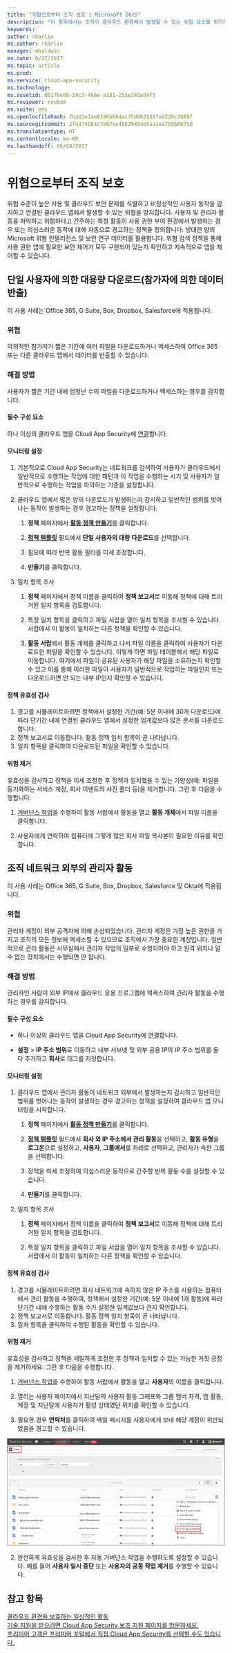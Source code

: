 ```yaml
---
title: "위협으로부터 조직 보호 | Microsoft Docs"
description: "이 항목에서는 조직이 클라우드 환경에서 발생할 수 있는 위험 요소를 방지하기 위한 시나리오를 설명합니다."
keywords: 
author: rkarlin
ms.author: rkarlin
manager: mbaldwin
ms.date: 6/27/2017
ms.topic: article
ms.prod: 
ms.service: cloud-app-security
ms.technology: 
ms.assetid: 0017be99-29c3-468e-a181-255e343ed4f5
ms.reviewer: reutam
ms.suite: ems
ms.openlocfilehash: 7bad1e1ae6196b684ac35d063558fad22bc3689f
ms.sourcegitcommit: 2f4474084c7e07ac4853945ab5aa1ea78950675d
ms.translationtype: HT
ms.contentlocale: ko-KR
ms.lasthandoff: 06/28/2017
---
```

# <a name="protecting-your-organization-against-threats"></a>위협으로부터 조직 보호  

위험 수준이 높은 사용 및 클라우드 보안 문제를 식별하고 비정상적인 사용자 동작을 감지하고 연결된 클라우드 앱에서 발생할 수 있는 위협을 방지합니다. 사용자 및 관리자 활동을 파악하고 위험하다고 간주하는 특정 활동이 사용 권한 부여 환경에서 발생하는 경우 또는 의심스러운 동작에 대해 자동으로 경고하는 정책을 정의합니다. 방대한 양의 Microsoft 위협 인텔리전스 및 보안 연구 데이터를 활용합니다. 위협 검색 정책을 통해 사용 권한 앱에 필요한 보안 제어가 모두 구현되어 있는지 확인하고 지속적으로 앱을 제어할 수 있습니다.
 
## <a name="mass-download-by-a-single-user-data-exfiltration-by-an-insider"></a>단일 사용자에 의한 대용량 다운로드(참가자에 의한 데이터 반출)

이 사용 사례는 Office 365, G Suite, Box, Dropbox, Salesforce에 적용됩니다.

### <a name="the-threat"></a>위협
악의적인 참가자가 짧은 기간에 여러 파일을 다운로드하거나 액세스하여 Office 365 또는 다른 클라우드 앱에서 데이터를 반출할 수 있습니다.

### <a name="the-solution"></a>해결 방법
사용자가 짧은 기간 내에 엄청난 수의 파일을 다운로드하거나 액세스하는 경우를 감지합니다.

#### <a name="prerequisites"></a>필수 구성 요소

하나 이상의 클라우드 앱을 Cloud App Security에 [연결](enable-instant-visibility-protection-and-governance-actions-for-your-apps.md)합니다.

#### <a name="setting-up-monitoring"></a>모니터링 설정

1.  기본적으로 Cloud App Security는 네트워크를 검색하여 사용자가 클라우드에서 일반적으로 수행하는 작업에 대한 패턴과 이 작업을 수행하는 시기 및 사용자가 일반적으로 수행하는 작업을 파악하는 기준을 설정합니다. 

2. 클라우드 앱에서 많은 양의 다운로드가 발생하는지 감시하고 일반적인 범위를 벗어나는 동작이 발생하는 경우 경고하는 정책을 설정합니다.

    1. **정책** 페이지에서 [ **활동 정책 만들기**](user-activity-policies.md)를 클릭합니다. 
   

    2. [**정책 템플릿**](policy-template-reference.md) 필드에서 **단일 사용자의 대량 다운로드**를 선택합니다.
    
    3. 필요에 따라 반복 활동 필터를 미세 조정합니다.
    
    4. **만들기**를 클릭합니다. 
   
     
2. 일치 항목 조사
    
    1. **정책** 페이지에서 정책 이름을 클릭하여 **정책 보고서**로 이동해 정책에 대해 트리거된 일치 항목을 검토합니다.

    2. 특정 일치 항목을 클릭하고 파일 서랍을 열어 일치 항목을 조사할 수 있습니다. 서랍에서 이 활동이 일치하는 다른 정책을 확인할 수 있습니다. 
    
    3. **활동 서랍**에서 활동 개체를 클릭하고 나서 파일 이름을 클릭하여 사용자가 다운로드한 파일을 확인할 수 있습니다. 이렇게 하면 파일 테이블에서 해당 파일로 이동합니다. 여기에서 파일이 공유된 사용자가 해당 파일을 소유하는지 확인할 수 있고 이를 통해 이러한 파일이 사용자가 일반적으로 작업하는 파일인지 또는 다운로드하면 안 되는 내부 IP인지 확인할 수 있습니다.
     


#### <a name="validating-your-policy"></a>정책 유효성 검사

1. 경고를 시뮬레이트하려면 정책에서 설정한 기간(예: 5분 이내에 30개 다운로드)에 따라 단기간 내에 연결된 클라우드 앱에서 설정한 임계값보다 많은 문서를 다운로드합니다.
3. 정책 보고서로 이동합니다. 활동 정책 일치 항목이 곧 나타납니다. 
4. 일치 항목을 클릭하여 다운로드된 파일을 확인할 수 있습니다.  

#### <a name="removing-the-risk"></a>위험 제거

유효성을 검사하고 정책을 미세 조정한 후 정책과 일치했을 수 있는 가양성(예: 파일을 동기화하는 서비스 계정, 회사 이벤트의 사진 폴더 등)을 제거합니다. 그런 후 다음을 수행합니다. 
  1. [거버넌스 작업](governance-actions.md)을 수행하여 활동 서랍에서 활동을 열고 **활동 개체**에서 파일 이름을 클릭합니다.

  2. 사용자에게 연락하여 컴퓨터에 그렇게 많은 회사 파일 복사본이 필요한 이유를 확인합니다.

 
## <a name="admin-activity-from-outside-your-organizations-network"></a>조직 네트워크 외부의 관리자 활동

이 사용 사례는 Office 365, G Suite, Box, Dropbox, Salesforce 및 Okta에 적용됩니다.

### <a name="the-threat"></a>위협
관리자 계정이 외부 공격자에 의해 손상되었습니다. 관리자 계정은 가장 높은 권한을 가지고 조직의 모든 정보에 액세스할 수 있으므로 조직에서 가장 중요한 계정입니다. 일반적으로 관리 활동은 사무실에서 관리자 작업의 일부로 수행되어야 하고 원격 위치나 알 수 없는 장치에서는 수행되면 안 됩니다.

### <a name="the-solution"></a>해결 방법
관리자인 사람이 외부 IP에서 클라우드 응용 프로그램에 액세스하여 관리자 활동을 수행하는 경우를 감지합니다.

#### <a name="prerequisites"></a>필수 구성 요소

- 하나 이상의 클라우드 앱을 Cloud App Security에 [연결](enable-instant-visibility-protection-and-governance-actions-for-your-apps.md)합니다.

- **설정** > **IP 주소 범위**로 이동하고 내부 서브넷 및 외부 공용 IP의 IP 주소 범위를 둘 다 추가하고 **회사**로 태그를 지정합니다.

#### <a name="setting-up-monitoring"></a>모니터링 설정

1.  클라우드 앱에서 관리자 활동이 네트워크 외부에서 발생하는지 감시하고 일반적인 범위를 벗어나는 동작이 발생하는 경우 경고하는 정책을 설정하여 클라우드 앱 모니터링을 시작합니다.

    1. **정책** 페이지에서 [ **활동 정책 만들기**](user-activity-policies.md)를 클릭합니다. 
   

    2. [**정책 템플릿**](policy-template-reference.md) 필드에서 **회사 외 IP 주소에서 관리 활동**을 선택하고, **활동 유형**을 **로그온**으로 설정하고, **사용자**, **그룹에서**를 차례로 선택하고, 관리자가 속한 그룹을 선택합니다.
    
    3. 정책을 미세 조정하여 의심스러운 동작으로 간주할 반복 활동 수를 설정할 수 있습니다.
    
    4. **만들기**를 클릭합니다. 
   
     
2. 일치 항목 조사
    
    1. **정책** 페이지에서 정책 이름을 클릭하여 **정책 보고서**로 이동해 정책에 대해 트리거된 일치 항목을 검토합니다.

    2. 특정 일치 항목을 클릭하고 파일 서랍을 열어 일치 항목을 조사할 수 있습니다. 서랍에서 이 활동이 일치하는 다른 정책을 확인할 수 있습니다. 
     
#### <a name="validating-your-policy"></a>정책 유효성 검사

1. 경고를 시뮬레이트하려면 회사 네트워크에 속하지 않은 IP 주소를 사용하는 컴퓨터에서 관리 활동을 수행하여, 정책에서 설정한 기간(예: 5분 이내에 1개 활동)에 따라 단기간 내에 수행하는 활동 수가 설정한 임계값보다 큰지 확인합니다.
3. 정책 보고서로 이동합니다. 활동 정책 일치 항목이 곧 나타납니다. 
4. 일치 항목을 클릭하여 수행된 활동을 확인할 수 있습니다. 

#### <a name="removing-the-risk"></a>위험 제거

유효성을 검사하고 정책을 세밀하게 조정한 후 정책과 일치할 수 있는 가능한 거짓 긍정을 제거하세요. 그런 후 다음을 수행합니다. 
  1. [거버넌스 작업](governance-actions.md)을 수행하여 활동 서랍에서 활동을 열고 **사용자**의 이름을 클릭합니다.

  2. 열리는 사용자 페이지에서 지난달의 사용자 활동 그래프와 그룹 멤버 자격, 앱 활동, 계정 및 지난달에 사용자가 활성 상태였던 위치를 확인할 수 있습니다. 
  
  3. 필요한 경우 **연락처**를 클릭하여 메일 메시지를 사용자에게 보내 해당 계정이 위반되었음을 경고할 수 있습니다.

 ![자동 거버넌스 외부](./media/auto-gov-external.png)

   2. 완전하게 유효성을 검사한 후 자동 거버넌스 작업을 수행하도록 설정할 수 있습니다. 예를 들어 **사용자 일시 중단** 또는 **사용자의 공동 작업 제거**를 수행할 수 있습니다.


## <a name="see-also"></a>참고 항목  
[클라우드 환경을 보호하는 일상적인 활동](daily-activities-to-protect-your-cloud-environment.md)   
[기술 지원을 받으려면 Cloud App Security 보조 지원 페이지를 방문하세요.](http://support.microsoft.com/oas/default.aspx?prid=16031)   
[프리미어 고객은 프리미어 포털에서 직접 Cloud App Security를 선택할 수도 있습니다.](https://premier.microsoft.com/)  
  
  